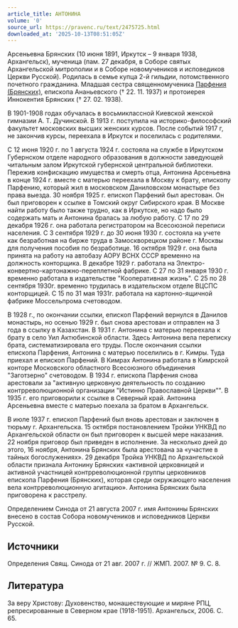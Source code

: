 ```yaml
---
article_title: АНТОНИНА
volume: '0'
source_url: https://pravenc.ru/text/2475725.html
downloaded_at: '2025-10-13T08:51:05Z'
---
```


Арсеньевна Брянских (10 июня 1891, Иркутск – 9 января 1938, Архангельск), мученица (пам. 27 декабря, в Соборе святых Архангельской митрополии и в Соборе новомучеников и исповедиков Церкви Русской).
Родилась в семье купца 2-й гильдии, потомственного почетного гражданина. Младшая сестра священномученика [Парфения (Брянских)](<https://pravenc.ru/text/Парфения (Брянских).html>), епископа Ананьевского († 22. 11. 1937) и протоиерея Иннокентия Брянских († 27. 02. 1938).

В 1901-1908 годах обучалась в восьмиклассной Киевской женской гимназии А. Т. Дучинской. В 1913 г. поступила на историко-философский факультет московских высших женских курсов. После событий 1917 г, не закончив курсы, переехала в Иркутск и поселилась с родителями.

С 12 июня 1920 г. по 1 августа 1924 г. состояла на службе в Иркутском Губернском отделе народного образования в должности заведующей читальным залом Иркутской губернской центральной библиотеки. Пережив конфискацию имущества и смерть отца, Антонина Арсеньевна в конце 1924 г. вместе с матерью переехала в Москву к брату, епископу Парфению, который жил в московском Даниловском монастыре без права выезда. 30 ноября 1925 г. епископ Парфений был арестован. Он был приговорен к ссылке в Томский округ Сибирского края.
В Москве найти работу было также трудно, как в Иркутске, но надо было содержать мать и Антонина бралась за любую работу. С 17 по 29 декабря 1926 г. она работала регистратором на Всесоюзной переписи населения. С 3 сентября 1929 г. до 30 июня 1930 г. состояла на учете как
безработная на бирже труда в Замоскворецком районе г. Москвы для получения пособия по безработице. 16 октября 1929 г. она была принята на работу на автобазу АОРУ ВСНХ СССР временно на должность конторщика. В декабре 1929 г. работала на Электро-конвертно-картонажно-переплетной фабрике. С 27 по 31 января 1930 г. временно работала в издательстве "Кооперативная жизнь". С 25 по 28 сентября 1930г. временно трудилась в издательском отделе ВЦСПС конторщицей. С 15 по 31 мая 1931г. работала на картонно-ящичной фабрике Моссельпрома счетоводом.

В 1928 г., по окончании ссылки, епископ Парфений вернулся в Данилов монастырь, но осенью 1929 г. был снова арестован и отправлен
на 3 года в ссылку в Казахстан. В 1931 г. Антонина с матерью переехала к брату в село Уил Актюбинской области. Здесь Антонина вела переписку брата, систематизировала его труды.
После окончания ссылки епископа Парфения, Антонина с матерью поселились в г. Кимры. Туда приехал и епископ Парфений. В Кимрах Антонина работала в Кимрской конторе Московского областного Всесоюзного объединения "Заготзерно" счетоводом.
В 1934 г. епископа Парфения снова арестовали за "активную
церковную деятельность по созданию контрреволюционной организации
"Истинно Православной Церкви"". В 1935 г. его приговорили к ссылке в Северный край. Антонина Арсеньевна вместе с матерью поехала за братом в Архангельск.

В июле 1937 г. епископ Парфений был вновь арестован и заключен в тюрьму г. Архангельска. 15 октября постановлением Тройки УНКВД по Архангельской области он был приговорен к высшей мере наказания. 22 ноября приговор был приведен в исполнение. За несколько дней до этого, 16 ноября, Антонина Брянских была арестована за «участие в тайных богослужениях».
29 декабря Тройка УНКВД по Архангельской области признала Антонину Брянских «активной церковницей и активной участницей контрреволюционной группы церковников епископа Парфения (Брянских), которая среди окружающего населения вела контрреволюционную агитацию». Антонина Брянских была приговорена к расстрелу.

Определением Синода от 21 августа 2007 г. имя Антонины Брянских внесено в состав Собора новомучеников и исповедников Церкви Русской.

## Источники

Определения Свящ. Синода от 21 авг. 2007 г. // ЖМП. 2007. № 9. С. 8.

## Литература

За веру Христову: Духовенство, монашествующие и миряне РПЦ, репресированные в Северном крае (1918-1951). Архангельск, 2006. С. 65.
